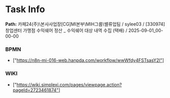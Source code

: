 # Task Info

**Path:** 카페24(주)\본사사업장\[CG]MI본부\MIH그룹\밸류업팀 / sylee03 / [330974] 창업센터 가맹점 수익쉐어 정산 _ 수익쉐어 대상 내역 수집 (택배) / 2025-09-01_00-00-00

### BPMN
- ["https://n8n-mi-016-web.hanpda.com/workflow/wwWfdy4FSTsasY2l"]

### WIKI
- ["https://wiki.simplexi.com/pages/viewpage.action?pageId=2723461874"]

